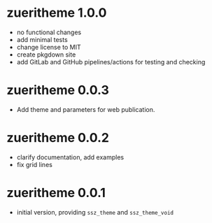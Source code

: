 # zueritheme 1.0.0

* no functional changes
* add minimal tests
* change license to MIT
* create pkgdown site
* add GitLab and GitHub pipelines/actions for testing and checking

# zueritheme 0.0.3

* Add theme and parameters for web publication.

# zueritheme 0.0.2

* clarify documentation, add examples
* fix grid lines

# zueritheme 0.0.1

* initial version, providing `ssz_theme` and `ssz_theme_void`
